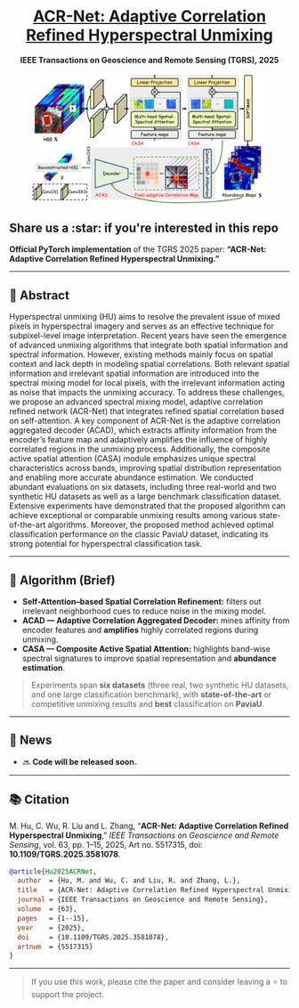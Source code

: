 <div align="center">

<h1><a href="https://doi.org/10.1109/TGRS.2025.3581078">ACR-Net: Adaptive Correlation Refined Hyperspectral Unmixing</a></h1>

**IEEE Transactions on Geoscience and Remote Sensing (TGRS), 2025**

<div align="center">
  <img src="figures/ACR_Net.png" alt="ACR-Net Overview" width="420"/>
</div>
</div>

## Share us a \:star: if you're interested in this repo

**Official PyTorch implementation** of the TGRS 2025 paper:
**“ACR-Net: Adaptive Correlation Refined Hyperspectral Unmixing.”**

---

## 🧾 Abstract

Hyperspectral unmixing (HU) aims to resolve the prevalent issue of mixed pixels in hyperspectral imagery and serves as an effective technique for subpixel-level image interpretation. Recent years have seen the emergence of advanced unmixing algorithms that integrate both spatial information and spectral information. However, existing methods mainly focus on spatial context and lack depth in modeling spatial correlations. Both relevant spatial information and irrelevant spatial information are introduced into the spectral mixing model for local pixels, with the irrelevant information acting as noise that impacts the unmixing accuracy. To address these challenges, we propose an advanced spectral mixing model, adaptive correlation refined network (ACR-Net) that integrates refined spatial correlation based on self-attention. A key component of ACR-Net is the adaptive correlation aggregated decoder (ACAD), which extracts affinity information from the encoder’s feature map and adaptively amplifies the influence of highly correlated regions in the unmixing process. Additionally, the composite active spatial attention (CASA) module emphasizes unique spectral characteristics across bands, improving spatial distribution representation and enabling more accurate abundance estimation. We conducted abundant evaluations on six datasets, including three real-world and two synthetic HU datasets as well as a large benchmark classification dataset. Extensive experiments have demonstrated that the proposed algorithm can achieve exceptional or comparable unmixing results among various state-of-the-art algorithms. Moreover, the proposed method achieved optimal classification performance on the classic PaviaU dataset, indicating its strong potential for hyperspectral classification task.

---

## 🧠 Algorithm (Brief)

* **Self-Attention–based Spatial Correlation Refinement:** filters out irrelevant neighborhood cues to reduce noise in the mixing model.
* **ACAD — Adaptive Correlation Aggregated Decoder:** mines affinity from encoder features and **amplifies** highly correlated regions during unmixing.
* **CASA — Composite Active Spatial Attention:** highlights band-wise spectral signatures to improve spatial representation and **abundance estimation**.

> Experiments span **six datasets** (three real, two synthetic HU datasets, and one large classification benchmark), with **state-of-the-art** or competitive unmixing results and **best** classification on **PaviaU**.

---

## 📣 News

* 🔜 **Code will be released soon.**

---

## 📚 Citation

M. Hu, C. Wu, R. Liu and L. Zhang, “**ACR-Net: Adaptive Correlation Refined Hyperspectral Unmixing**,” *IEEE Transactions on Geoscience and Remote Sensing*, vol. 63, pp. 1–15, 2025, Art no. 5517315, doi: **10.1109/TGRS.2025.3581078**.

```bibtex
@article{Hu2025ACRNet,
  author  = {Hu, M. and Wu, C. and Liu, R. and Zhang, L.},
  title   = {ACR-Net: Adaptive Correlation Refined Hyperspectral Unmixing},
  journal = {IEEE Transactions on Geoscience and Remote Sensing},
  volume  = {63},
  pages   = {1--15},
  year    = {2025},
  doi     = {10.1109/TGRS.2025.3581078},
  artnum  = {5517315}
}
```

---

> If you use this work, please cite the paper and consider leaving a ⭐ to support the project.
